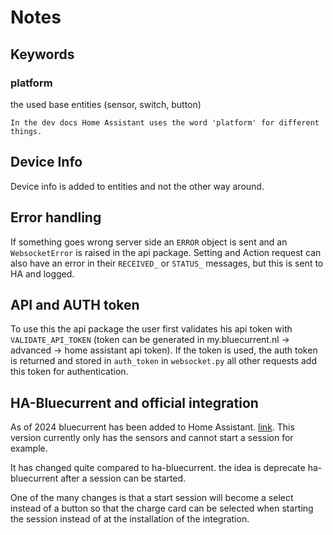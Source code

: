 # Notes

## Keywords

### platform

the used base entities (sensor, switch, button)

```{note}
In the dev docs Home Assistant uses the word 'platform' for different things.
```

## Device Info

Device info is added to entities and not the other way around.

## Error handling

If something goes wrong server side an `ERROR` object is sent and an `WebsocketError` is raised in the api package. Setting and Action request can also have an error in their `RECEIVED_` or `STATUS_` messages, but this is sent to HA and logged.

## API and AUTH token

To use this the api package the user first validates his api token with `VALIDATE_API_TOKEN` (token can be generated in my.bluecurrent.nl -> advanced -> home assistant api token). If the token is used, the auth token is returned and stored in `auth_token` in `websocket.py` all other requests add this token for authentication.

## HA-Bluecurrent and official integration
As of 2024 bluecurrent has been added to Home Assistant. [link](https://www.home-assistant.io/integrations/blue_current/). This version currently only has the sensors and cannot start a session for example. 

It has changed quite compared to ha-bluecurrent. the idea is deprecate ha-bluecurrent after a session can be started. 

One of the many changes is that a start session will become a select instead of a button so that the charge card can be selected when starting the session instead of at the installation of the integration.